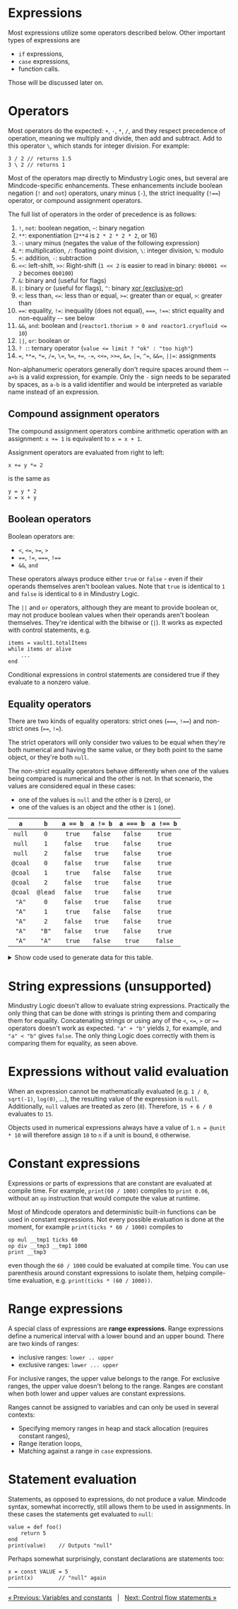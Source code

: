 # Expressions

Most expressions utilize some operators described below. Other important types of expressions are
* `if` expressions,
* `case` expressions,
* function calls.

Those will be discussed later on.

# Operators

Most operators do the expected: `+`, `-`, `*`, `/`, and they respect precedence of operation, meaning we multiply and
divide, then add and subtract. Add to this operator `\`, which stands for integer division. For example:

```
3 / 2 // returns 1.5
3 \ 2 // returns 1
```

Most of the operators map directly to Mindustry Logic ones, but several are Mindcode-specific enhancements.
These enhancements include boolean negation (`!` and `not`) operators, unary minus (`-`), the strict inequality (`!==`) operator,
or compound assignment operators.

The full list of operators in the order of precedence is as follows:

1. `!`, `not`: boolean negation,  `~`: binary negation
2. `**`: exponentiation (`2**4` is `2 * 2 * 2 * 2`, or 16)
3. `-`: unary minus (negates the value of the following expression)
4. `*`: multiplication,  `/`: floating point division,  `\`: integer division, `%`: modulo
5. `+`: addition,  `-`: subtraction
6. `<<`: left-shift, `>>`: Right-shift (`1 << 2` is easier to read in binary: `0b0001 << 2` becomes `0b0100`)
7. `&`: binary and (useful for flags)
8. `|`: binary or (useful for flags),  `^`: binary [xor (exclusive-or)](https://en.wikipedia.org/wiki/Exclusive_or)
9. `<`: less than, `<=`: less than or equal,  `>=`: greater than or equal,  `>`:  greater than
10. `==`: equality, `!=`: inequality (does not equal), `===`, `!==`: strict equality and non-equality -- see below
11. `&&`, `and`: boolean and (`reactor1.thorium > 0 and reactor1.cryofluid <= 10`)
12. `||`, `or`: boolean or
13. `? :`: ternary operator (`value <= limit ? "ok" : "too high"`)
14. `=`, `**=`, `*=`, `/=`, `\=`, `%=`, `+=`, `-=`, `<<=`, `>>=`, `&=`, `|=`, `^=`, `&&=`, `||=`: assignments

Non-alphanumeric operators generally don't require spaces around them -- `a+b` is a valid expression, for example.
Only the `-` sign needs to be separated by spaces, as `a-b` is a valid identifier and would be interpreted as variable name instead of an expression.

## Compound assignment operators

The compound assignment operators combine arithmetic operation with an assignment: `x += 1` is equivalent to `x = x + 1`.

Assignment operators are evaluated from right to left:

```
x += y *= 2
```
is the same as
```
y = y * 2
x = x + y
```

## Boolean operators

Boolean operators are:
* `<`, `<=`,  `>=`,  `>`
* `==`, `!=`, `===`, `!==`
* `&&`, `and`

These operators always produce either `true` or `false` - even if their operands themselves aren't boolean values.
Note that `true` is identical to `1` and `false` is identical to `0` in Mindustry Logic.

The `||` and `or` operators, although they are meant to provide boolean or, may not produce boolean values
when their operands aren't boolean themselves. They're identical with the bitwise or (`|`).
It works as expected with control statements, e.g.

```
items = vault1.totalItems
while items or alive
    ...
end
```

Conditional expressions in control statements are considered true if they evaluate to a nonzero value.

## Equality operators

There are two kinds of equality operators: strict ones (`===`, `!==`) and non-strict ones (`==`, `!=`).

The strict operators will only consider two values to be equal when they're both numerical and having the same value,
or they both point to the same object, or they're both `null`.

The non-strict equality operators behave differently when one of the values being compared is numerical and the other is not.
In that scenario, the values are considered equal in these cases:
* one of the values is `null` and the other is `0` (zero), or
* one of the values is an object and the other is `1` (one).

|   `a`   |   `b`   | `a == b` | `a != b` | `a === b` | `a !== b` |
|:-------:|:-------:|:--------:|:--------:|:---------:|:---------:|
| `null`  |   `0`   |  `true`  | `false`  |  `false`  |  `true`   |
| `null`  |   `1`   | `false`  |  `true`  |  `false`  |  `true`   |
| `null`  |   `2`   | `false`  |  `true`  |  `false`  |  `true`   |
| `@coal` |   `0`   | `false`  |  `true`  |  `false`  |  `true`   |
| `@coal` |   `1`   |  `true`  | `false`  |  `false`  |  `true`   |
| `@coal` |   `2`   | `false`  |  `true`  |  `false`  |  `true`   |
| `@coal` | `@lead` | `false`  |  `true`  |  `false`  |  `true`   |
|  `"A"`  |   `0`   | `false`  |  `true`  |  `false`  |  `true`   |
|  `"A"`  |   `1`   |  `true`  | `false`  |  `false`  |  `true`   |
|  `"A"`  |   `2`   | `false`  |  `true`  |  `false`  |  `true`   |
|  `"A"`  |  `"B"`  | `false`  |  `true`  |  `false`  |  `true`   |
|  `"A"`  |  `"A"`  |  `true`  | `false`  |  `true`   |  `false`  |

<details><summary>Show code used to generate data for this table.</summary>

```
inline def eval(b)
    b ? "true" : "false"
end

inline def compare(a, b)
    printf("|$a|$b|$|$|$|$|\n", eval(a == b), eval(a != b), eval(a === b), eval(a !== b))
end

compare(null, 0)
compare(null, 1)
compare(null, 2)
compare(@coal, 0)
compare(@coal, 1)
compare(@coal, 2)
compare(@coal, @lead)
compare("A", 0)
compare("A", 1)
compare("A", 2)
compare("A", "B")
compare("A", "A")
printflush(message1)
```

</details>

# String expressions (unsupported)

Mindustry Logic doesn't allow to evaluate string expressions.
Practically the only thing that can be done with strings is printing them and comparing them for equality.
Concatenating strings or using any of the `<`, `<=`, `>` or `>=` operators doesn't work as expected.
`"a" + "b"` yields `2`, for example, and `"a" < "b"` gives `false`.
The only thing Logic does correctly with them is comparing them for equality, as seen above.

# Expressions without valid evaluation

When an expression cannot be mathematically evaluated (e.g. `1 / 0`, `sqrt(-1)`, `log(0)`, ...),
the resulting value of the expression is `null`. Additionally, `null` values are treated as zero (`0`).
Therefore, `15 + 6 / 0` evaluates to `15`.

Objects used in numerical expressions always have a value of `1`. `n = @unit * 10` will therefore
assign `10` to `n` if a unit is bound, `0` otherwise.

# Constant expressions

Expressions or parts of expressions that are constant are evaluated at compile time.
For example, `print(60 / 1000)` compiles to `print 0.06`, without an `op` instruction that would compute the value at runtime.

Most of Mindcode operators and deterministic built-in functions can be used in constant expressions.
Not every possible evaluation is done at the moment, for example `print(ticks * 60 / 1000)` compiles to

```
op mul __tmp1 ticks 60
op div __tmp3 __tmp1 1000
print __tmp3
```
even though the `60 / 1000` could be evaluated at compile time.
You can use parenthesis around constant expressions to isolate them,
helping compile-time evaluation, e.g. `print(ticks * (60 / 1000))`.

# Range expressions

A special class of expressions are **range expressions**.
Range expressions define a numerical interval with a lower bound and an upper bound.
There are two kinds of ranges:

* inclusive ranges: `lower .. upper`
* exclusive ranges: `lower ... upper`

For inclusive ranges, the upper value belongs to the range.
For exclusive ranges, the upper value doesn't belong to the range.
Ranges are constant when both lower and upper values are constant expressions.

Ranges cannot be assigned to variables and can only be used in several contexts:

* Specifying memory ranges in heap and stack allocation (requires constant ranges),
* Range iteration loops,
* Matching against a range in `case` expressions.

# Statement evaluation

Statements, as opposed to expressions, do not produce a value.
Mindcode syntax, somewhat incorrectly, still allows them to be used in assignments.
In these cases the statements get evaluated to `null`:

```
value = def foo()
    return 5
end
print(value)    // Outputs "null"
```

Perhaps somewhat surprisingly, constant declarations are statements too:

```
x = const VALUE = 5
print(x)        // "null" again
```

---

[« Previous: Variables and constants](SYNTAX-1-VARIABLES.markdown) &nbsp; | &nbsp; [Next: Control flow statements »](SYNTAX-3-STATEMENTS.markdown)